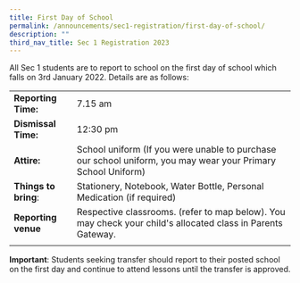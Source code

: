 ```yaml
---
title: First Day of School
permalink: /announcements/sec1-registration/first-day-of-school/
description: ""
third_nav_title: Sec 1 Registration 2023
---
```


All Sec 1 students are to report to school on the first day of school which falls on 3rd January 2022.
Details are as follows:




|  |  | 
| -------- | -------- | 
| **Reporting Time:**     | 7.15 am     |
| **Dismissal Time:** | 12:30 pm | 
| **Attire:** | School uniform (If you were unable to purchase our school uniform, you may wear your Primary School Uniform) | 
|**Things to bring**:   | Stationery, Notebook, Water Bottle, Personal Medication (if required) | 
| **Reporting venue** | Respective classrooms.  (refer to map below). You may check your child's allocated class in Parents Gateway.  | 
|  |  |

**Important**: Students seeking transfer should report to their posted school on the first day and continue to attend lessons until the transfer is approved.